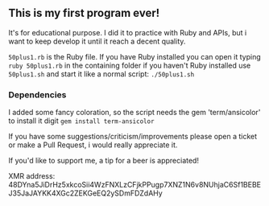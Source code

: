 ## This is my first program ever!
It's for educational purpose. I did it to practice with Ruby and APIs, but i want to keep develop it until it reach a decent quality.


`50plus1.rb` is the Ruby file. If you have Ruby installed you can open it typing `ruby 50plus1.rb` in the containing folder
if you haven't Ruby installed use `50plus1.sh` and start it like a normal script: `./50plus1.sh`

### Dependencies
I added some fancy coloration, so the script needs the gem 'term/ansicolor'    
to install it digit `gem install term-ansicolor`

If you have some suggestions/criticism/improvements please open a ticket or make a Pull Request, i would really appreciate it.


If you'd like to support me, a tip for a beer is appreciated!

XMR address:
48DYna5JiDrHz5xkcoSii4WzFNXLzCFjkPPugp7XNZ1N6v8NUhjaC6Sf1BEBEJ35JaJAYKK4XGc2ZEKGeEQ2ySDmFDZdAHy 
